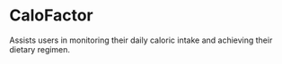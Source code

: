 # CaloFactor
Assists users in monitoring their daily caloric intake and achieving their dietary regimen. 
